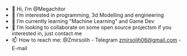 - 👋 Hi, I’m @Megachitor
- 👀 I’m interested in programming, 3d Modelling and  engineering
- 🌱 I’m currently learning "Machine Learning" and Game Dev
- 💞️ I’m looking to collaborate on some open source projectsm if you interested in, just contact me
- 📫 How to reach me: @Zmirsolih - Telegram
                       zmirsolih06@gmail.com - E-mail
